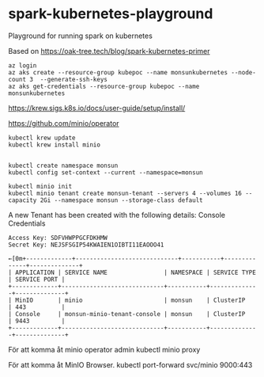 # spark-kubernetes-playground
Playground for running spark on kubernetes

Based on 
https://oak-tree.tech/blog/spark-kubernetes-primer

	az login
	az aks create --resource-group kubepoc --name monsunkubernetes --node-count 3  --generate-ssh-keys
	az aks get-credentials --resource-group kubepoc --name monsunkubernetes

https://krew.sigs.k8s.io/docs/user-guide/setup/install/

https://github.com/minio/operator

	kubectl krew update
	kubectl krew install minio


	kubectl create namespace monsun
	kubectl config set-context --current --namespace=monsun

	kubectl minio init
	kubectl minio tenant create monsun-tenant --servers 4 --volumes 16 --capacity 2Gi --namespace monsun --storage-class default

A new Tenant has been created with the following details:
Console Credentials

    Access Key: SDFVHWPPGCFDKHMW
    Secret Key: NEJSFSGIP54KWAIEN1OIBTI11EAOOO41

	←[0m+-------------+-----------------------------+-----------+--------------+--------------+
	| APPLICATION | SERVICE NAME                | NAMESPACE | SERVICE TYPE | SERVICE PORT |
	+-------------+-----------------------------+-----------+--------------+--------------+
	| MinIO       | minio                       | monsun    | ClusterIP    | 443          |
	| Console     | monsun-minio-tenant-console | monsun    | ClusterIP    | 9443         |
	+-------------+-----------------------------+-----------+--------------+--------------+


För att komma åt minio operator admin
	kubectl minio proxy

För att komma åt MinIO Browser.
	kubectl port-forward svc/minio 9000:443
